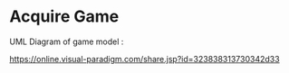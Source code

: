 # Acquire Game
UML Diagram of game model : 

https://online.visual-paradigm.com/share.jsp?id=323838313730342d33